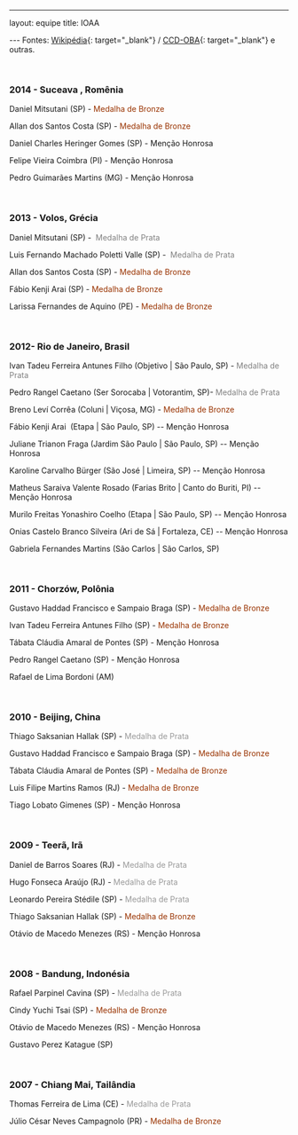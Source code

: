 --- 
layout: equipe 
title: IOAA

--- Fontes: [Wikipédia][1]{: target="_blank"} / [CCD-OBA][2]{:
target="_blank"} e outras.

 

### 2014 - Suceava , Romênia

  
Daniel Mitsutani (SP) - <span style="color: #993300">Medalha de Bronze</span>

Allan dos Santos Costa (SP) - <span style="color: #993300">Medalha de Bronze</span>

Daniel Charles Heringer Gomes (SP) - Menção Honrosa

Felipe Vieira Coimbra (PI) - Menção Honrosa

Pedro Guimarães Martins (MG) - Menção Honrosa

 

### 2013 - Volos, Grécia

  
Daniel Mitsutani (SP) - <span style="color: #808080"> Medalha de Prata</span>

Luis Fernando Machado Poletti Valle (SP) - <span style="color:
#808080"> Medalha de Prata</span>

Allan dos Santos Costa (SP) - <span style="color: #993300">Medalha de Bronze</span>

Fábio Kenji Arai (SP) - <span style="color: #993300">Medalha de Bronze</span>

Larissa Fernandes de Aquino (PE) - <span style="color: #993300">Medalha de Bronze</span>

 

### 2012- Rio de Janeiro, Brasil

  
Ivan Tadeu Ferreira Antunes Filho (Objetivo \| São Paulo, SP) -<span style="color: #808080"> Medalha de Prata</span>

Pedro Rangel Caetano (Ser Sorocaba \| Votorantim, SP)- <span
style="color: #808080">Medalha de Prata</span>

Breno Leví Corrêa (Coluni \| Viçosa, MG) - <span style="color:#993300">Medalha de Bronze</span>

Fábio Kenji Arai  (Etapa \| São Paulo, SP) -- Menção Honrosa

Juliane Trianon Fraga (Jardim São Paulo \| São Paulo, SP) -- Menção
Honrosa

Karoline Carvalho Bürger (São José \| Limeira, SP) -- Menção Honrosa

Matheus Saraiva Valente Rosado (Farias Brito \| Canto do Buriti, PI) --
Menção Honrosa

Murilo Freitas Yonashiro Coelho (Etapa \| São Paulo, SP) -- Menção
Honrosa

Onias Castelo Branco Silveira (Ari de Sá \| Fortaleza, CE) -- Menção
Honrosa

Gabriela Fernandes Martins (São Carlos \| São Carlos, SP)

 

### 2011 - Chorzów, Polônia

  
Gustavo Haddad Francisco e Sampaio Braga (SP) - <span style="color: #993300">Medalha de Bronze</span>

Ivan Tadeu Ferreira Antunes Filho (SP) - <span style="color:
#993300">Medalha de Bronze</span>

Tábata Cláudia Amaral de Pontes (SP) - Menção Honrosa

Pedro Rangel Caetano (SP) - Menção Honrosa

Rafael de Lima Bordoni (AM)

 

### 2010 - Beijing, China

  
Thiago Saksanian Hallak (SP) - <span style="color: #999999">Medalha de Prata</span>

Gustavo Haddad Francisco e Sampaio Braga (SP) - <span style="color:#993300">Medalha de Bronze</span>

Tábata Cláudia Amaral de Pontes (SP) - <span style="color:#993300">Medalha de Bronze</span>

Luis Filipe Martins Ramos (RJ) - <span style="color: #993300">Medalha de Bronze</span>

Tiago Lobato Gimenes (SP) - Menção Honrosa

 

### 2009 - Teerã, Irã

  
Daniel de Barros Soares (RJ) - <span style="color: #999999">Medalha de Prata</span>

Hugo Fonseca Araújo (RJ) - <span style="color: #999999">Medalha de Prata</span>

Leonardo Pereira Stédile (SP) - <span style="color: #999999">Medalha de Prata</span>

Thiago Saksanian Hallak (SP) - <span style="color: #993300">Medalha de Bronze</span>

Otávio de Macedo Menezes (RS) - Menção Honrosa

 

### 2008 - Bandung, Indonésia

  
Rafael Parpinel Cavina (SP) - <span style="color: #999999">Medalha de Prata</span>

Cindy Yuchi Tsai (SP) - <span style="color: #993300">Medalha de Bronze</span>

Otávio de Macedo Menezes (RS) - Menção Honrosa

Gustavo Perez Katague (SP)

 

### 2007 - Chiang Mai, Tailândia

  
Thomas Ferreira de Lima (CE) - <span style="color: #999999">Medalha de Prata</span>

Júlio César Neves Campagnolo (PR) - <span style="color: #993300">Medalha de Bronze</span>

<span style="color: #993300"> </span>



[1]: http://pt.wikipedia.org/wiki/Olimp%C3%ADada_Internacional_de_Astronomia_e_Astrof%C3%ADsica#Resultados_obtidos "Resultados na página da Wikipedia"
[2]: http://www.ccd-oba.org/index.php/equipes-anteriores/ioaa "Equipes da IOAA no site do CCD-OBA."
